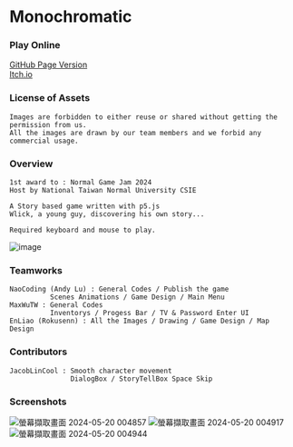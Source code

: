 # Monochromatic

### Play Online 

[GitHub Page Version](https://naocoding.github.io/Monochromatic/) <br>
[Itch.io](https://naocoding.itch.io/monochromatic)

### License of Assets

```
Images are forbidden to either reuse or shared without getting the permission from us.
All the images are drawn by our team members and we forbid any commercial usage.
```

### Overview
```
1st award to : Normal Game Jam 2024
Host by National Taiwan Normal University CSIE

A Story based game written with p5.js
Wlick, a young guy, discovering his own story...

Required keyboard and mouse to play.
```
![image](https://github.com/NaoCoding/Monochromatic/assets/86964895/97bb1f38-eeae-47ff-9f83-eeeb0226c4a8)

### Teamworks

```
NaoCoding (Andy Lu) : General Codes / Publish the game
          Scenes Animations / Game Design / Main Menu
MaxWuTW : General Codes
          Inventorys / Progess Bar / TV & Password Enter UI
EnLiao (Rokusenn) : All the Images / Drawing / Game Design / Map Design
```

### Contributors

```
JacobLinCool : Smooth character movement
               DialogBox / StoryTellBox Space Skip 
```

### Screenshots

![螢幕擷取畫面 2024-05-20 004857](https://github.com/NaoCoding/Monochromatic/assets/86964895/3caf099d-cafd-4b75-85f0-c30f3edfcd97)
![螢幕擷取畫面 2024-05-20 004917](https://github.com/NaoCoding/Monochromatic/assets/86964895/5d9a7d22-c31b-4125-92b8-2343f6646f59)
![螢幕擷取畫面 2024-05-20 004944](https://github.com/NaoCoding/Monochromatic/assets/86964895/6025cbb3-6770-4c2b-91ad-52e335c84955)
